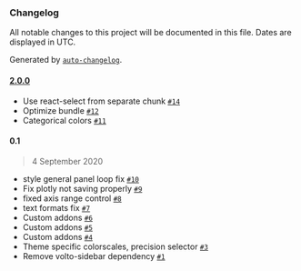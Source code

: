 ### Changelog

All notable changes to this project will be documented in this file. Dates are displayed in UTC.

Generated by [`auto-changelog`](https://github.com/CookPete/auto-changelog).

#### [2.0.0](https://github.com/eea/volto-plotlycharts/compare/0.1...2.0.0)

- Use react-select from separate chunk [`#14`](https://github.com/eea/volto-plotlycharts/pull/14)
- Optimize bundle [`#12`](https://github.com/eea/volto-plotlycharts/pull/12)
- Categorical colors [`#11`](https://github.com/eea/volto-plotlycharts/pull/11)

#### 0.1

> 4 September 2020

- style general panel loop fix [`#10`](https://github.com/eea/volto-plotlycharts/pull/10)
- Fix plotly not saving properly  [`#9`](https://github.com/eea/volto-plotlycharts/pull/9)
- fixed axis range control [`#8`](https://github.com/eea/volto-plotlycharts/pull/8)
- text formats fix [`#7`](https://github.com/eea/volto-plotlycharts/pull/7)
- Custom addons [`#6`](https://github.com/eea/volto-plotlycharts/pull/6)
- Custom addons [`#5`](https://github.com/eea/volto-plotlycharts/pull/5)
- Custom addons [`#4`](https://github.com/eea/volto-plotlycharts/pull/4)
- Theme specific colorscales, precision selector [`#3`](https://github.com/eea/volto-plotlycharts/pull/3)
- Remove volto-sidebar dependency [`#1`](https://github.com/eea/volto-plotlycharts/pull/1)

